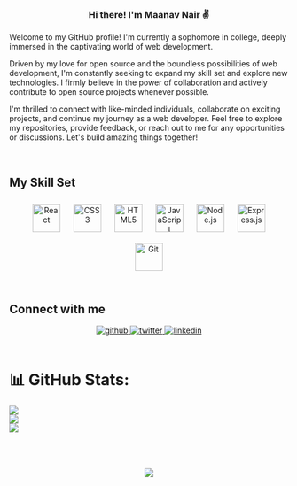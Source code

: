 ### <div align="center">Hi there! I'm Maanav Nair ✌️</div>  
  

Welcome to my GitHub profile! I'm currently a sophomore in college, deeply immersed in the captivating world of web development.  
  

Driven by my love for open source and the boundless possibilities of web development, I'm constantly seeking to expand my skill set and explore new technologies. I firmly believe in the power of collaboration and actively contribute to open source projects whenever possible.  
  

I'm thrilled to connect with like-minded individuals, collaborate on exciting projects, and continue my journey as a web developer. Feel free to explore my repositories, provide feedback, or reach out to me for any opportunities or discussions. Let's build amazing things together!  
  

<br/>  


## My Skill Set 


  
<div align="center">  
<a href="https://reactjs.org/" target="_blank"><img style="margin: 10px" src="https://profilinator.rishav.dev/skills-assets/react-original-wordmark.svg" alt="React" height="50" /></a>  
<a href="https://www.w3schools.com/css/" target="_blank"><img style="margin: 10px" src="https://profilinator.rishav.dev/skills-assets/css3-original-wordmark.svg" alt="CSS3" height="50" /></a>  
<a href="https://en.wikipedia.org/wiki/HTML5" target="_blank"><img style="margin: 10px" src="https://profilinator.rishav.dev/skills-assets/html5-original-wordmark.svg" alt="HTML5" height="50" /></a>  
<a href="https://www.javascript.com/" target="_blank"><img style="margin: 10px" src="https://profilinator.rishav.dev/skills-assets/javascript-original.svg" alt="JavaScript" height="50" /></a>  
<a href="https://nodejs.org/" target="_blank"><img style="margin: 10px" src="https://profilinator.rishav.dev/skills-assets/nodejs-original-wordmark.svg" alt="Node.js" height="50" /></a>  
<a href="https://expressjs.com/" target="_blank"><img style="margin: 10px" src="https://profilinator.rishav.dev/skills-assets/express-original-wordmark.svg" alt="Express.js" height="50" /></a>  
<a href="https://github.com/" target="_blank"><img style="margin: 10px" src="https://profilinator.rishav.dev/skills-assets/git-scm-icon.svg" alt="Git" height="50" /></a>    
</div>


<br/>  


## Connect with me  
<div align="center">
<a href="https://github.com/maanavnair" target="_blank">
<img src=https://img.shields.io/badge/github-%2324292e.svg?&style=for-the-badge&logo=github&logoColor=white alt=github style="margin-bottom: 5px;" />
</a>
<a href="https://twitter.com/maanav_nair" target="_blank">
<img src=https://img.shields.io/badge/twitter-%2300acee.svg?&style=for-the-badge&logo=twitter&logoColor=white alt=twitter style="margin-bottom: 5px;" />
</a>
<a href="https://linkedin.com/in/maanav-nair-2a8049253" target="_blank">
<img src=https://img.shields.io/badge/linkedin-%231E77B5.svg?&style=for-the-badge&logo=linkedin&logoColor=white alt=linkedin style="margin-bottom: 5px;" />
</a>  
</div>  
  

<br/>  


# 📊 GitHub Stats:

![](https://github-readme-stats.vercel.app/api?username=maanavnair&theme=dark&hide_border=false&include_all_commits=false&count_private=false)<br/>
![](https://github-readme-streak-stats.herokuapp.com/?user=maanavnair&theme=dark&hide_border=false)<br/>
![](https://github-readme-stats.vercel.app/api/top-langs/?username=maanavnair&theme=dark&hide_border=false&include_all_commits=false&count_private=false&layout=compact) 


<br/>  

 
  

<br/>  

  

<br/>  

<div align="center">
<img src="https://komarev.com/ghpvc/?username=maanavnair&&style=flat-square" align="center" />
</div>  
  

<br/>  


<br />
